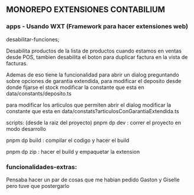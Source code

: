 ## MONOREPO EXTENSIONES CONTABILIUM

### apps - Usando WXT (Framework para hacer extensiones web)

desabilitar-funciones;

Desabilita productos de la lista de productos cuando estamos en ventas desde POS, tambien desabilita el boton para
duplicar factura en la vista de facturas.

Ademas de eso tiene la funcionalidad para abrir un dialog preguntando sobre opciones de garantia extendida,
para modificar el deposito desde donde fijarse el stock modificar la constante que esta en data/constants/deposito.ts

para modificar los articulos que permiten abrir el dialog modificar la constante que esta en data/constats?articulosConGarantiaExtendida.ts

scripts:
(desde la raiz del proyecto)
pnpm dp dev : correr el proyecto en modo desarrollo

pnpm dp build : compilar el codigo y hacer el build

pnpm dp zip : hacer el build y empaquetar la extension

### funcionalidades-extras:

Pensaba hacer un par de cosas que me habian pedido Gaston y Giselle pero tuve que postergarlo
